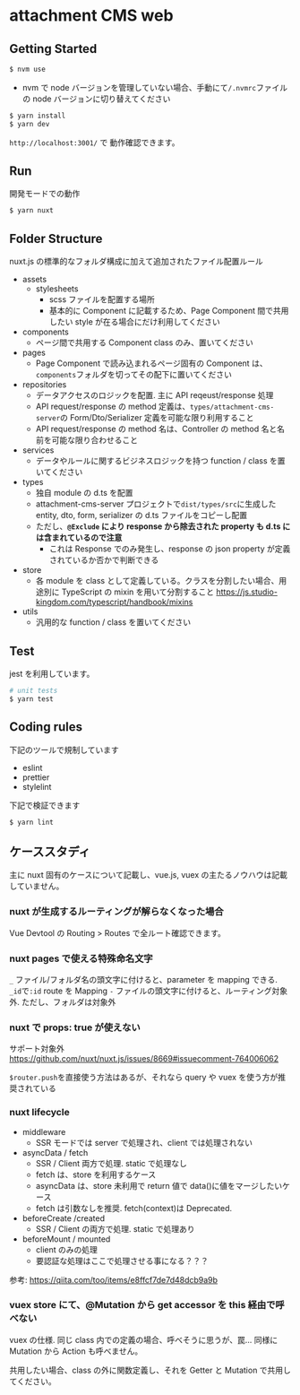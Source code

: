 # attachment CMS web

## Getting Started

```bash
$ nvm use
```

- nvm で node バージョンを管理していない場合、手動にて`/.nvmrc`ファイルの node バージョンに切り替えてください

```bash
$ yarn install
$ yarn dev
```

`http://localhost:3001/` で 動作確認できます。

## Run

開発モードでの動作

```bash
$ yarn nuxt
```

## Folder Structure

nuxt.js の標準的なフォルダ構成に加えて追加されたファイル配置ルール

- assets
  - stylesheets
    - scss ファイルを配置する場所
    - 基本的に Component に記載するため、Page Component 間で共用したい style が在る場合にだけ利用してください
- components
  - ページ間で共用する Component class のみ、置いてください
- pages
  - Page Component で読み込まれるページ固有の Component は、`components`フォルダを切ってその配下に置いてください
- repositories
  - データアクセスのロジックを配置. 主に API reqeust/response 処理
  - API request/response の method 定義は、`types/attachment-cms-server`の Form/Dto/Serializer 定義を可能な限り利用すること
  - API request/response の method 名は、Controller の method 名と名前を可能な限り合わせること
- services
  - データやルールに関するビジネスロジックを持つ function / class を置いてください
- types
  - 独自 module の d.ts を配置
  - attachment-cms-server プロジェクトで`dist/types/src`に生成した entity, dto, form, serializer の d.ts ファイルをコピーし配置
  - ただし、**`@Exclude` により response から除去された property も d.ts には含まれているので注意**
    - これは Response でのみ発生し、response の json property が定義されているか否かで判断できる
- store
  - 各 module を class として定義している。クラスを分割したい場合、用途別に TypeScript の mixin を用いて分割すること
    https://js.studio-kingdom.com/typescript/handbook/mixins
- utils
  - 汎用的な function / class を置いてください

## Test

jest を利用しています。

```bash
# unit tests
$ yarn test
```

## Coding rules

下記のツールで規制しています

- eslint
- prettier
- stylelint

下記で検証できます

```
$ yarn lint
```

## ケーススタディ

主に nuxt 固有のケースについて記載し、vue.js, vuex の主たるノウハウは記載していません。

### nuxt が生成するルーティングが解らなくなった場合

Vue Devtool の Routing > Routes で全ルート確認できます。

### nuxt pages で使える特殊命名文字

`_` ファイル/フォルダ名の頭文字に付けると、parameter を mapping できる. `_id`で`:id` route を Mapping
`-` ファイルの頭文字に付けると、ルーティング対象外. ただし、フォルダは対象外

### nuxt で props: true が使えない

サポート対象外
https://github.com/nuxt/nuxt.js/issues/8669#issuecomment-764006062

`$router.push`を直接使う方法はあるが、それなら query や vuex を使う方が推奨されている

### nuxt lifecycle

- middleware
  - SSR モードでは server で処理され、client では処理されない
- asyncData / fetch
  - SSR / Client 両方で処理. static で処理なし
  - fetch は、store を利用するケース
  - asyncData は、store 未利用で return 値で data()に値をマージしたいケース
  - fetch は引数なしを推奨. fetch(context)は Deprecated.
- beforeCreate /created
  - SSR / Client の両方で処理. static で処理あり
- beforeMount / mounted
  - client のみの処理
  - 要認証な処理はここで処理させる事になる？？？

参考: https://qiita.com/too/items/e8ffcf7de7d48dcb9a9b

### vuex store にて、@Mutation から get accessor を this 経由で呼べない

vuex の仕様. 同じ class 内での定義の場合、呼べそうに思うが、罠...
同様に Mutation から Action も呼べません。

共用したい場合、class の外に関数定義し、それを Getter と Mutation で共用してください。
